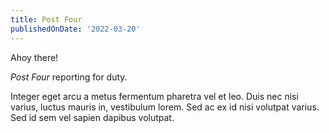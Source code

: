 ```yaml
---
title: Post Four
publishedOnDate: '2022-03-20'
---
```


Ahoy there!

_Post Four_ reporting for duty. 

Integer eget arcu a metus fermentum pharetra vel et leo. Duis nec nisi varius, luctus mauris in, vestibulum lorem. Sed ac ex id nisi volutpat varius. Sed id sem vel sapien dapibus volutpat.
